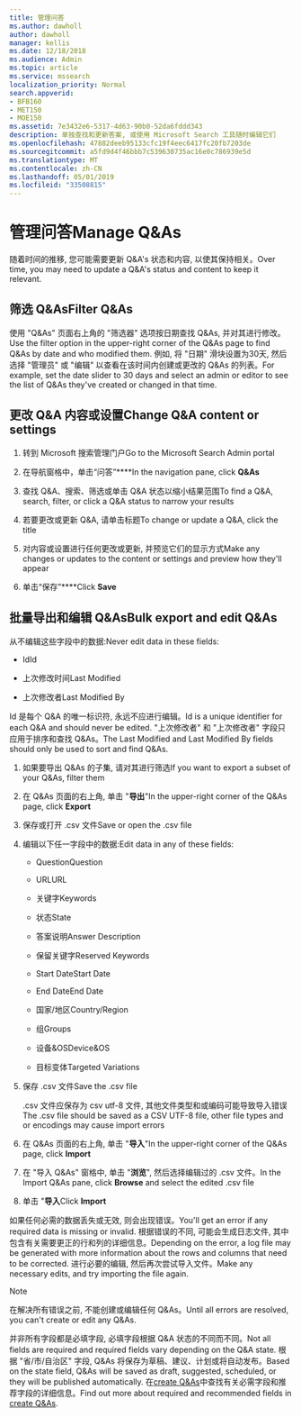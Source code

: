 ```yaml
---
title: 管理问答
ms.author: dawholl
author: dawholl
manager: kellis
ms.date: 12/18/2018
ms.audience: Admin
ms.topic: article
ms.service: mssearch
localization_priority: Normal
search.appverid:
- BFB160
- MET150
- MOE150
ms.assetid: 7e3432e6-5317-4d63-90b0-52da6fddd343
description: 单独查找和更新答案, 或使用 Microsoft Search 工具随时编辑它们
ms.openlocfilehash: 47882deeb95133cfc19f4eec6417fc20fb7203de
ms.sourcegitcommit: a5fd9d4f46bbb7c539630735ac16e0c786939e5d
ms.translationtype: MT
ms.contentlocale: zh-CN
ms.lasthandoff: 05/01/2019
ms.locfileid: "33508815"
---
```

# <a name="manage-qas"></a><span data-ttu-id="3c6cc-103">管理问答</span><span class="sxs-lookup"><span data-stu-id="3c6cc-103">Manage Q&As</span></span>

<span data-ttu-id="3c6cc-104">随着时间的推移, 您可能需要更新 Q&A's 状态和内容, 以使其保持相关。</span><span class="sxs-lookup"><span data-stu-id="3c6cc-104">Over time, you may need to update a Q&A's status and content to keep it relevant.</span></span>
  
## <a name="filter-qas"></a><span data-ttu-id="3c6cc-105">筛选 Q&As</span><span class="sxs-lookup"><span data-stu-id="3c6cc-105">Filter Q&As</span></span>

<span data-ttu-id="3c6cc-106">使用 "Q&As" 页面右上角的 "筛选器" 选项按日期查找 Q&As, 并对其进行修改。</span><span class="sxs-lookup"><span data-stu-id="3c6cc-106">Use the filter option in the upper-right corner of the Q&As page to find Q&As by date and who modified them.</span></span> <span data-ttu-id="3c6cc-107">例如, 将 "日期" 滑块设置为30天, 然后选择 "管理员" 或 "编辑" 以查看在该时间内创建或更改的 Q&As 的列表。</span><span class="sxs-lookup"><span data-stu-id="3c6cc-107">For example, set the date slider to 30 days and select an admin or editor to see the list of Q&As they've created or changed in that time.</span></span>
  
## <a name="change-qa-content-or-settings"></a><span data-ttu-id="3c6cc-108">更改 Q&A 内容或设置</span><span class="sxs-lookup"><span data-stu-id="3c6cc-108">Change Q&A content or settings</span></span>

1. <span data-ttu-id="3c6cc-109">转到 Microsoft 搜索管理门户</span><span class="sxs-lookup"><span data-stu-id="3c6cc-109">Go to the Microsoft Search Admin portal</span></span>
    
2. <span data-ttu-id="3c6cc-110">在导航窗格中，单击“问答”\*\*\*\*</span><span class="sxs-lookup"><span data-stu-id="3c6cc-110">In the navigation pane, click **Q&As**</span></span>
    
3. <span data-ttu-id="3c6cc-111">查找 Q&A、搜索、筛选或单击 Q&A 状态以缩小结果范围</span><span class="sxs-lookup"><span data-stu-id="3c6cc-111">To find a Q&A, search, filter, or click a Q&A status to narrow your results</span></span>
    
4. <span data-ttu-id="3c6cc-112">若要更改或更新 Q&A, 请单击标题</span><span class="sxs-lookup"><span data-stu-id="3c6cc-112">To change or update a Q&A, click the title</span></span>
    
5. <span data-ttu-id="3c6cc-113">对内容或设置进行任何更改或更新, 并预览它们的显示方式</span><span class="sxs-lookup"><span data-stu-id="3c6cc-113">Make any changes or updates to the content or settings and preview how they'll appear</span></span>
    
6. <span data-ttu-id="3c6cc-114">单击“保存”\*\*\*\*</span><span class="sxs-lookup"><span data-stu-id="3c6cc-114">Click **Save**</span></span>
    
## <a name="bulk-export-and-edit-qas"></a><span data-ttu-id="3c6cc-115">批量导出和编辑 Q&As</span><span class="sxs-lookup"><span data-stu-id="3c6cc-115">Bulk export and edit Q&As</span></span>

<span data-ttu-id="3c6cc-116">从不编辑这些字段中的数据:</span><span class="sxs-lookup"><span data-stu-id="3c6cc-116">Never edit data in these fields:</span></span>
  
- <span data-ttu-id="3c6cc-117">Id</span><span class="sxs-lookup"><span data-stu-id="3c6cc-117">Id</span></span>
    
- <span data-ttu-id="3c6cc-118">上次修改时间</span><span class="sxs-lookup"><span data-stu-id="3c6cc-118">Last Modified</span></span>
    
- <span data-ttu-id="3c6cc-119">上次修改者</span><span class="sxs-lookup"><span data-stu-id="3c6cc-119">Last Modified By</span></span>
    
<span data-ttu-id="3c6cc-120">Id 是每个 Q&A 的唯一标识符, 永远不应进行编辑。</span><span class="sxs-lookup"><span data-stu-id="3c6cc-120">Id is a unique identifier for each Q&A and should never be edited.</span></span> <span data-ttu-id="3c6cc-121">"上次修改者" 和 "上次修改者" 字段只应用于排序和查找 Q&As。</span><span class="sxs-lookup"><span data-stu-id="3c6cc-121">The Last Modified and Last Modified By fields should only be used to sort and find Q&As.</span></span>
  
1. <span data-ttu-id="3c6cc-122">如果要导出 Q&As 的子集, 请对其进行筛选</span><span class="sxs-lookup"><span data-stu-id="3c6cc-122">If you want to export a subset of your Q&As, filter them</span></span>
    
2. <span data-ttu-id="3c6cc-123">在 Q&As 页面的右上角, 单击 "**导出**"</span><span class="sxs-lookup"><span data-stu-id="3c6cc-123">In the upper-right corner of the Q&As page, click **Export**</span></span>
    
3. <span data-ttu-id="3c6cc-124">保存或打开 .csv 文件</span><span class="sxs-lookup"><span data-stu-id="3c6cc-124">Save or open the .csv file</span></span>
    
4. <span data-ttu-id="3c6cc-125">编辑以下任一字段中的数据:</span><span class="sxs-lookup"><span data-stu-id="3c6cc-125">Edit data in any of these fields:</span></span>
    
   - <span data-ttu-id="3c6cc-126">Question</span><span class="sxs-lookup"><span data-stu-id="3c6cc-126">Question</span></span>
    
   - <span data-ttu-id="3c6cc-127">URL</span><span class="sxs-lookup"><span data-stu-id="3c6cc-127">URL</span></span>
      
   - <span data-ttu-id="3c6cc-128">关键字</span><span class="sxs-lookup"><span data-stu-id="3c6cc-128">Keywords</span></span>
    
   - <span data-ttu-id="3c6cc-129">状态</span><span class="sxs-lookup"><span data-stu-id="3c6cc-129">State</span></span>
    
   - <span data-ttu-id="3c6cc-130">答案说明</span><span class="sxs-lookup"><span data-stu-id="3c6cc-130">Answer Description</span></span>
    
   - <span data-ttu-id="3c6cc-131">保留关键字</span><span class="sxs-lookup"><span data-stu-id="3c6cc-131">Reserved Keywords</span></span>
    
   - <span data-ttu-id="3c6cc-132">Start Date</span><span class="sxs-lookup"><span data-stu-id="3c6cc-132">Start Date</span></span>
    
   - <span data-ttu-id="3c6cc-133">End Date</span><span class="sxs-lookup"><span data-stu-id="3c6cc-133">End Date</span></span>
    
   - <span data-ttu-id="3c6cc-134">国家/地区</span><span class="sxs-lookup"><span data-stu-id="3c6cc-134">Country/Region</span></span>
    
   - <span data-ttu-id="3c6cc-135">组</span><span class="sxs-lookup"><span data-stu-id="3c6cc-135">Groups</span></span>
    
   - <span data-ttu-id="3c6cc-136">设备&amp;OS</span><span class="sxs-lookup"><span data-stu-id="3c6cc-136">Device&amp;OS</span></span>
    
   - <span data-ttu-id="3c6cc-137">目标变体</span><span class="sxs-lookup"><span data-stu-id="3c6cc-137">Targeted Variations</span></span>
    
5. <span data-ttu-id="3c6cc-138">保存 .csv 文件</span><span class="sxs-lookup"><span data-stu-id="3c6cc-138">Save the .csv file</span></span>

    <span data-ttu-id="3c6cc-139">.csv 文件应保存为 csv utf-8 文件, 其他文件类型和或编码可能导致导入错误</span><span class="sxs-lookup"><span data-stu-id="3c6cc-139">The .csv file should be saved as a CSV UTF-8 file, other file types and or encodings may cause import errors</span></span>
    
6. <span data-ttu-id="3c6cc-140">在 Q&As 页面的右上角, 单击 "**导入**"</span><span class="sxs-lookup"><span data-stu-id="3c6cc-140">In the upper-right corner of the Q&As page, click **Import**</span></span>
    
7. <span data-ttu-id="3c6cc-141">在 "导入 Q&As" 窗格中, 单击 "**浏览**", 然后选择编辑过的 .csv 文件。</span><span class="sxs-lookup"><span data-stu-id="3c6cc-141">In the Import Q&As pane, click **Browse** and select the edited .csv file</span></span> 
    
8. <span data-ttu-id="3c6cc-142">单击 "**导入**</span><span class="sxs-lookup"><span data-stu-id="3c6cc-142">Click **Import**</span></span>
    
<span data-ttu-id="3c6cc-143">如果任何必需的数据丢失或无效, 则会出现错误。</span><span class="sxs-lookup"><span data-stu-id="3c6cc-143">You'll get an error if any required data is missing or invalid.</span></span> <span data-ttu-id="3c6cc-144">根据错误的不同, 可能会生成日志文件, 其中包含有关需要更正的行和列的详细信息。</span><span class="sxs-lookup"><span data-stu-id="3c6cc-144">Depending on the error, a log file may be generated with more information about the rows and columns that need to be corrected.</span></span> <span data-ttu-id="3c6cc-145">进行必要的编辑, 然后再次尝试导入文件。</span><span class="sxs-lookup"><span data-stu-id="3c6cc-145">Make any necessary edits, and try importing the file again.</span></span>
  
> [!NOTE]
> <span data-ttu-id="3c6cc-146">在解决所有错误之前, 不能创建或编辑任何 Q&As。</span><span class="sxs-lookup"><span data-stu-id="3c6cc-146">Until all errors are resolved, you can't create or edit any Q&As.</span></span> 
  
<span data-ttu-id="3c6cc-147">并非所有字段都是必填字段, 必填字段根据 Q&A 状态的不同而不同。</span><span class="sxs-lookup"><span data-stu-id="3c6cc-147">Not all fields are required and required fields vary depending on the Q&A state.</span></span> <span data-ttu-id="3c6cc-148">根据 "省/市/自治区" 字段, Q&As 将保存为草稿、建议、计划或将自动发布。</span><span class="sxs-lookup"><span data-stu-id="3c6cc-148">Based on the state field, Q&As will be saved as draft, suggested, scheduled, or they will be published automatically.</span></span> <span data-ttu-id="3c6cc-149">在[create Q&As](create-qas.md)中查找有关必需字段和推荐字段的详细信息。</span><span class="sxs-lookup"><span data-stu-id="3c6cc-149">Find out more about required and recommended fields in [create Q&As](create-qas.md).</span></span>

  

